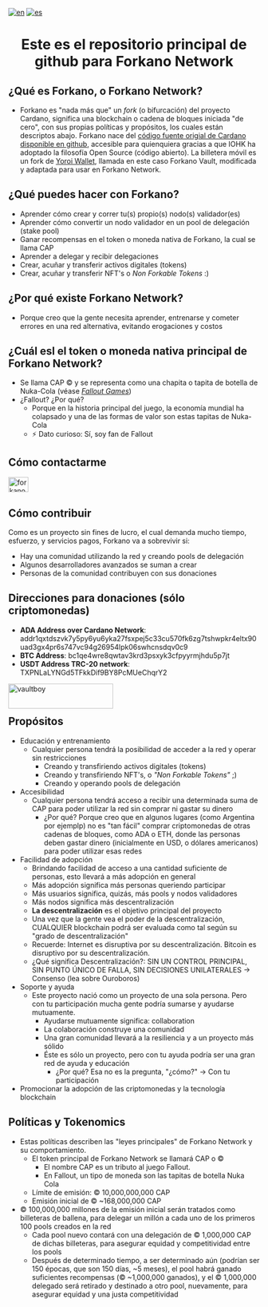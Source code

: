 [![en](https://img.shields.io/badge/lang-en-red.svg)](https://github.com/forkanonetwork/forkanonetwork/blob/main/README.md)
[![es](https://img.shields.io/badge/lang-es-yellow.svg)](https://github.com/forkanonetwork/forkanonetwork/blob/main/README.es-ES.md)

<h1 align="center">Este es el repositorio principal de github para Forkano Network</h1>

## ¿Qué es Forkano, o Forkano Network?
* Forkano es "nada más que" un _fork_ (o bifurcación) del proyecto Cardano, significa una blockchain o cadena de bloques iniciada "de cero", con sus propias políticas y propósitos, los cuales están descriptos abajo. Forkano nace del <a href="https://github.com/input-output-hk" target="blank">código fuente origial de Cardano disponible en github</a>, accesible para quienquiera gracias a que IOHK ha adoptado la filosofía Open Source (código abierto). La billetera móvil es un fork de <a href="https://github.com/Emurgo/yoroi-mobile" target="blank">Yoroi Wallet</a>, llamada en este caso Forkano Vault, modificada y adaptada para usar en Forkano Network.

## ¿Qué puedes hacer con Forkano? 
* Aprender cómo crear y correr tu(s) propio(s) nodo(s) validador(es)
* Aprender cómo convertir un nodo validador en un pool de delegación (stake pool)
* Ganar recompensas en el token o moneda nativa de Forkano, la cual se llama CAP
* Aprender a delegar y recibir delegaciones
* Crear, acuñar y transferir activos digitales (tokens)
* Crear, acuñar y transferir NFT's o _Non Forkable Tokens_ :)

## ¿Por qué existe Forkano Network?
* Porque creo que la gente necesita aprender, entrenarse y cometer errores en una red alternativa, evitando erogaciones y costos

## ¿Cuál esl el token o moneda nativa principal de Forkano Network?
* Se llama CAP © y se representa como una chapita o tapita de botella de Nuka-Cola (véase <a href="https://fallout.fandom.com/wiki/Bottle_cap" target="blank">_Fallout Games_</a>)
* ¿Fallout? ¿Por qué?
    * Porque en la historia principal del juego, la economía mundial ha colapsado y una de las formas de valor son estas tapitas de Nuka-Cola
    * ⚡ Dato curioso: Sí, soy fan de Fallout

## Cómo contactarme
<p align="left">
<a href="https://twitter.com/forkanonetwork" target="blank"><img align="center" src="https://raw.githubusercontent.com/rahuldkjain/github-profile-readme-generator/master/src/images/icons/Social/twitter.svg" alt="forkanonetwork" height="30" width="40" /></a>
</p>

## Cómo contribuir

Como es un proyecto sin fines de lucro, el cual demanda mucho tiempo, esfuerzo, y servicios pagos, Forkano va a sobrevivir si:
  * Hay una comunidad utilizando la red y creando pools de delegación
  * Algunos desarrolladores avanzados se suman a crear
  * Personas de la comunidad contribuyen con sus donaciones

## Direcciones para donaciones (sólo criptomonedas)
* **ADA Address over Cardano Network**: addr1qxtdszvk7y5py6yu6yka27fsxpej5c33cu570fk6zg7tshwpkr4eltx90uad3gx4pr6s747vc94g26954lpk06swhcnsdqv0c9
* **BTC Address**: bc1qe4wre8qwtav3krd3psxyk3cfpyyrmjhdu5p7jt
* **USDT Address TRC-20 network**: TXPNLaLYNGd5TFkkDif9BY8PcMUeChqrY2

<p><a href="https://www.buymeacoffee.com/vaultboy"> <img align="left" src="https://cdn.buymeacoffee.com/buttons/v2/default-yellow.png" height="50" width="210" alt="vaultboy" /></a></p><br><br>


## Propósitos
 * Educación y entrenamiento
   - Cualquier persona tendrá la posibilidad de acceder a la red y operar sin restricciones
        + Creando y transfiriendo activos digitales (tokens)
        + Creando y transfiriendo NFT's, o _"Non Forkable Tokens"_ ;)
        + Creando y operando pools de delegación
 * Accesibilidad
    - Cualquier persona tendrá acceso a recibir una determinada suma de CAP para poder utilizar la red sin comprar ni gastar su dinero
         + ¿Por qué? Porque creo que en algunos lugares (como Argentina por ejemplp) no es "tan fácil" comprar criptomonedas de otras cadenas de bloques, como ADA o ETH, donde las personas deben gastar dinero (inicialmente en USD, o dólares americanos) para poder utilizar esas redes
 * Facilidad de adopción
   - Brindando facilidad de acceso a una cantidad suficiente de personas, esto llevará a más adopción en general
   - Más adopción significa más personas queriendo participar
   - Más usuarios significa, quizás, más pools y nodos validadores
   - Más nodos significa más descentralización
   - **La descentralización** es el objetivo principal del proyecto
   - Una vez que la gente vea el poder de la descentralización, CUALQUIER blockchain podrá ser evaluada como tal según su "grado de descentralización"
   - Recuerde: Internet es disruptiva por su descentralización. Bitcoin es disruptivo por su descentralización.
   - ¿Qué significa Descentralización?: SIN UN CONTROL PRINCIPAL, SIN PUNTO ÚNICO DE FALLA, SIN DECISIONES UNILATERALES -> Consenso (lea sobre Ouroboros)
 * Soporte y ayuda
   - Este proyecto nació como un proyecto de una sola persona. Pero con tu participación mucha gente podría sumarse y ayudarse mutuamente.
     + Ayudarse mutuamente significa: collaboration
     + La colaboración construye una comunidad
     + Una gran comunidad llevará a la resiliencia y a un proyecto más sólido
     + Éste es sólo un proyecto, pero con tu ayuda podría ser una gran red de ayuda y educación 
       + ¿Por qué? Esa no es la pregunta, "¿cómo?" -> Con tu participación
 * Promocionar la adopción de las criptomonedas y la tecnología blockchain

## Políticas y Tokenomics
* Estas políticas describen las "leyes principales" de Forkano Network y su comportamiento.
    * El token principal de Forkano Network se llamará CAP o ©
        * El nombre CAP es un tributo al juego Fallout.
        * En Fallout, un tipo de moneda son las tapitas de botella Nuka Cola
    * Límite de emisión: © 10,000,000,000 CAP
    * Emisión inicial de © ~168,000,000 CAP
 * © 100,000,000 millones de la emisión inicial serán tratados como billeteras de ballena, para delegar un millón a cada uno de los primeros 100 pools creados en la red
   - Cada pool nuevo contará con una delegación de © 1,000,000 CAP de dichas billeteras, para asegurar equidad y competitividad entre los pools
   - Después de determinado tiempo, a ser determinado aún (podrían ser 150 épocas, que son 150 días, ~5 meses), el pool habrá ganado suficientes recompensas (© ~1,000,000 ganados), y el © 1,000,000 delegado será retirado y destinado a otro pool, nuevamente, para asegurar equidad y una justa competitividad

